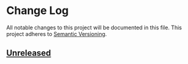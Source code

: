 # Change Log
All notable changes to this project will be documented in this file.
This project adheres to [Semantic Versioning](http://semver.org/).

## [Unreleased]




[Unreleased]: https://github.com/
